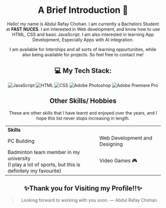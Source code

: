 <div align="center">
<h1>A Brief Introduction 👋</h1>
Hello! my name is Abdul Rafay Chohan. I am currently a Bachelors Student at <b>FAST NUCES</b>.  I am  interested in Web development, and know how to use HTML, CSS and basic JavaScript. I am also interested in learning App Development, Especially Apps with AI integration.



I am available for Interships and all sorts of learning oppurtunities, while also being available for projects. So feel free to contact me!
## 💻 My Tech Stack:


![JavaScript](https://img.shields.io/badge/javascript-%23323330.svg?style=for-the-badge&logo=javascript&logoColor=%23F7DF1E)
![HTML](https://img.shields.io/badge/html-%23323330.svg?style=for-the-badge&logo=html5&logoColor=EF4C23)
![CSS](https://img.shields.io/badge/css-%23323330.svg?style=for-the-badge&logo=css3&logoColor=468FCC)
![Adobe Photoshop](https://img.shields.io/badge/adobe_photoshop-%2331A8FF.svg?style=for-the-badge&logo=adobephotoshop&logoColor=071A33)
![Adobe Premiere Pro](https://img.shields.io/badge/Adobe%20Premiere%20Pro-9999FF.svg?style=for-the-badge&logo=Adobe%20Premiere%20Pro&logoColor=1D1C57)


## Other Skills/ Hobbies
These are other skills that I have learnt and enjoyed over the years, and I hope this list never stops increasing in length.  
  
<table>
<tbody>
  <tr>
    <td <td colspan = "2"><b>Skills</b></td>
  </tr>
  <tr>
    <td>PC Building<br></td>
    <td>Web Development and Designing<br></td>
  </tr>
  <tr>
    <td>Badminton team member in my university <br>(I play a lot of sports, but this is definitely my favourite)</td>
    <td>Video Games 🎮</td>
  </tr>
</tbody>
</table>
  



  
## ✨Thank you for Visiting my Profile!!✨
> Looking forward to working with you soon.
— Abdul Rafay Chohan
</div>
<!---
Rafay-Chohan/Rafay-Chohan is a ✨ special ✨ repository because its `README.md` (this file) appears on your GitHub profile.
You can click the Preview link to take a look at your changes.
--->
